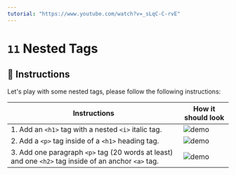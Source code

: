 ```yaml
---
tutorial: "https://www.youtube.com/watch?v=_sLqC-C-rvE"
---
```


# `11` Nested Tags

## 📝 Instructions

Let's play with some nested tags, please follow the following instructions:

| Instructions                          | How it should look                      |
| ------------------------------------  | --------------------------------------- |
| 1. Add an `<h1>` tag with a nested `<i>` italic tag. | ![demo](https://github.com/4GeeksAcademy/html-tutorial-exercises-course/blob/master/.learn/assets/11-nested-tags-1.png?raw=true) |
| 2. Add a `<p>` tag inside of a `<h1>` heading tag.        | ![demo](https://github.com/4GeeksAcademy/html-tutorial-exercises-course/blob/master/.learn/assets/11-nested-tags-2.png?raw=true) |
| 3. Add one paragraph `<p>` tag (20 words at least) and one `<h2>` tag inside of an anchor `<a>` tag. | ![demo](https://github.com/4GeeksAcademy/html-tutorial-exercises-course/blob/master/.learn/assets/11-nested-tags-3.png?raw=true) |

